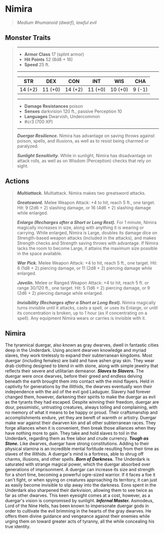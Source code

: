# Nimira
>*Medium #humanoid (dwarf), lawful evil*
## Monster Traits
>___
>- **Armor Class** 17 (splint armor)
>- **Hit Points** 52 (8d8 + 16)
>- **Speed** 25 ft.
>___
>|STR|DEX|CON|INT|WIS|CHA|
>|:---:|:---:|:---:|:---:|:---:|:---:|
>|14 (+2)|11 (+0)|14 (+2)|11 (+0)|10 (+0)|9 (-1)|
>___
>- **Damage Resistances** poison
>- **Senses** darkvision 120 ft., passive Perception 10
>- **Languages** Dwarvish, Undercommon
>- #cr3 (700 XP)
>___
>***Duergar Resilience.*** Nimira has advantage on saving throws against poison, spells, and illusions, as well as to resist being charmed or paralyzed.  
>
>***Sunlight Sensitivity.*** While in sunlight, Nimira has disadvantage on attack rolls, as well as on Wisdom (Perception) checks that rely on sight.  
>
## Actions
>***Multiattack.*** Multiattack. Nimira makes two greatsword attacks.  
>
>***Greatsword.*** Melee Weapon Attack: +4 to hit, reach 5 ft., one target. Hit: 9 (2d6 + 2) slashing damage, or 16 (4d6 + 2) slashing damage while enlarged.  
>
>***Enlarge (Recharges after a Short or Long Rest).*** For 1 minute, Nimira magically increases in size, along with anything it is wearing or carrying. While enlarged, Nimira is Large, doubles its damage dice on Strength-based weapon attacks (included in the attacks), and makes Strength checks and Strength saving throws with advantage. If Nimira lacks the room to become Large, it attains the maximum size possible in the space available.  
>
>***War Pick.*** Melee Weapon Attack: +4 to hit, reach 5 ft., one target. Hit: 6 (1d8 + 2) piercing damage, or 11 (2d8 + 2) piercing damage while enlarged.  
>
>***Javelin.*** Melee  or Ranged Weapon Attack: +4 to hit, reach 5 ft. or range 30/120 ft., one target. Hit: 5 (1d6 + 2) piercing damage, or 9 (2d6 + 2) piercing damage while enlarged.  
>
>***Invisibility (Recharges after a Short or Long Rest).*** Nimira magically turns invisible until it attacks, casts a spell, or uses its Enlarge, or until its concentration is broken, up to 1 hour (as if concentrating on a spell). Any equipment Nimira wears or carries is invisible with it.
## Nimira
The tyrannical duergar, also known as gray dwarves, dwell in fantastic cities deep in the Underdark. Using ancient dwarven knowledge and myriad slaves, they work tirelessly to expand their subterranean kingdoms.
Most duergar (including females) are bald and have ashen gray skin. They wear drab clothing designed to blend in with stone, along with simple jewelry that reflects their severe and utilitarian demeanor.
***Slaves to Slavers.*** The duergar were once dwarves, before their greed and endless delving beneath the earth brought them into contact with the mind flayers. Held in captivity for generations by the illithids, the dwarves eventually won their independence with the aid of the evil god Laduguer. Slavery had forever changed them, however, darkening their spirits to make the duergar as evil as the tyrants they had escaped. Despite winning their freedom, duergar are dour, pessimistic, untrusting creatures, always toiling and complaining, with no memory of what it means to be happy or proud. Their craftsmanship and accomplishments endure, yet they are bereft of warmth or artistry.
Duergar make war against their dwarven kin and all other subterranean races. They forge alliances when it is convenient, then break those alliances when they have nothing more to gain. They take and hold slaves to toil in the Underdark, regarding them as free labor and crude currency.
***Tough as Stone.*** Like dwarves, duergar have strong constitutions. Adding to their physical stamina is an incredible mental fortitude resulting from their time as slaves of the illithids. A duergar's mind is a fortress, able to shrug off charms, illusions, and other spells.
***Born of Darkness.*** The Underdark is saturated with strange magical power, which the duergar absorbed over generations of imprisonment. A duergar can increase its size and strength for a short time, becoming a powerful ogre-sized warrior. If it faces a foe it can't fight, or when spying on creatures approaching its territory, it can just as easily become invisible to slip away into the darkness. Eons spent in the Underdark also sharpened their darkvision, allowing them to see twice as far as other dwarves. This keen eyesight comes at a cost, however, as a duergar's vision is compromised by sunlight.
***Infernal Master.*** Asmodeus, Lord of the Nine Hells, has been known to impersonate duergar gods in order to cultivate the evil brimming in the hearts of the gray dwarves. He offers them divine guidance and vengeance against their enemies while urging them on toward greater acts of tyranny, all the while concealing his true identity.